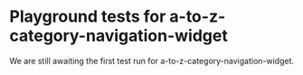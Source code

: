 # Playground tests for a-to-z-category-navigation-widget
We are still awaiting the first test run for a-to-z-category-navigation-widget.
